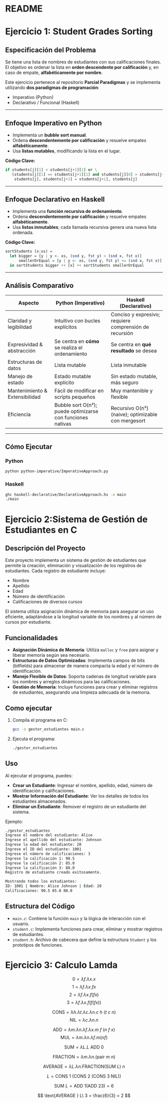 # README

# Ejercicio 1: Student Grades Sorting

## Especificación del Problema

Se tiene una lista de nombres de estudiantes con sus calificaciones finales. El objetivo es ordenar la lista en **orden descendente por calificación** y, en caso de empate, **alfabéticamente por nombre**.

Este ejercicio pertenece al repositorio **Parcial Paradigmas** y se implementa utilizando **dos paradigmas de programación**:

- Imperativo (Python)
- Declarativo / Funcional (Haskell)

---

## Enfoque Imperativo en Python

- Implementa un **bubble sort manual**.
- Ordena **descendentemente por calificación** y resuelve empates **alfabéticamente**.
- Usa **listas mutables**, modificando la lista en el lugar.

**Código Clave:**
```python
if students[j][1] < students[j+1][1] or \
   (students[j][1] == students[j+1][1] and students[j][0] > students[j+1][0]):
    students[j], students[j+1] = students[j+1], students[j]
```

---

## Enfoque Declarativo en Haskell

- Implementa una **función recursiva de ordenamiento**.
- Ordena **descendentemente por calificación** y resuelve empates **alfabéticamente**.
- Usa **listas inmutables**; cada llamada recursiva genera una nueva lista ordenada.

**Código Clave:**
```haskell
sortStudents (x:xs) =
  let bigger = [y | y <- xs, (snd y, fst y) > (snd x, fst x)]
      smallerOrEqual = [y | y <- xs, (snd y, fst y) <= (snd x, fst x)]
  in sortStudents bigger ++ [x] ++ sortStudents smallerOrEqual
```

---

## Análisis Comparativo

| Aspecto                        | Python (Imperativo)                          | Haskell (Declarativo)                                     |
| ------------------------------ | -------------------------------------------- | --------------------------------------------------------- |
| Claridad y legibilidad         | Intuitivo con bucles explícitos              | Conciso y expresivo; requiere comprensión de recursión    |
| Expresividad & abstracción     | Se centra en **cómo** se realiza el ordenamiento | Se centra en **qué resultado** se desea                   |
| Estructuras de datos           | Lista mutable                                | Lista inmutable                                           |
| Manejo de estado               | Estado mutable explícito                     | Sin estado mutable, más seguro                            |
| Mantenimiento & Extensibilidad | Fácil de modificar en scripts pequeños      | Muy mantenible y flexible                                 |
| Eficiencia                     | Bubble sort O(n²); puede optimizarse con funciones nativas | Recursivo O(n²) (naive); optimizable con mergesort       |

---

## Cómo Ejecutar

### Python
```bash
python python-imperative/ImperativeApproach.py
```

### Haskell
```bash
ghc haskell-declarative/DeclarativeApproach.hs -o main
./main
```

# Ejercicio 2:Sistema de Gestión de Estudiantes en C

## Descripción del Proyecto

Este proyecto implementa un sistema de gestión de estudiantes que permite la creación, eliminación y visualización de los registros de estudiantes. Cada registro de estudiante incluye:

* Nombre
* Apellido
* Edad
* Número de identificación
* Calificaciones de diversos cursos

El sistema utiliza asignación dinámica de memoria para asegurar un uso eficiente, adaptándose a la longitud variable de los nombres y al número de cursos por estudiante.

## Funcionalidades

* **Asignación Dinámica de Memoria**: Utiliza `malloc` y `free` para asignar y liberar memoria según sea necesario.
* **Estructuras de Datos Optimizadas**: Implementa campos de bits (bitfields) para almacenar de manera compacta la edad y el número de identificación.
* **Manejo Flexible de Datos**: Soporta cadenas de longitud variable para los nombres y arreglos dinámicos para las calificaciones.
* **Gestión de Memoria**: Incluye funciones para crear y eliminar registros de estudiantes, asegurando una limpieza adecuada de la memoria.

## Como ejecutar

1. Compila el programa en C:

   ```bash
   gcc -o gestor_estudiantes main.c
   ```

2. Ejecuta el programa:

   ```bash
   ./gestor_estudiantes
   ```

## Uso

Al ejecutar el programa, puedes:

* **Crear un Estudiante**: Ingresar el nombre, apellido, edad, número de identificación y calificaciones.
* **Mostrar Información del Estudiante**: Ver los detalles de todos los estudiantes almacenados.
* **Eliminar un Estudiante**: Remover el registro de un estudiante del sistema.

Ejemplo:

```bash
./gestor_estudiantes
Ingrese el nombre del estudiante: Alice
Ingrese el apellido del estudiante: Johnson
Ingrese la edad del estudiante: 20
Ingrese el ID del estudiante: 1001
Ingrese el número de calificaciones: 3
Ingrese la calificación 1: 90.5
Ingrese la calificación 2: 85.0
Ingrese la calificación 3: 88.0
Registro de estudiante creado exitosamente.

Mostrando todos los estudiantes:
ID: 1001 | Nombre: Alice Johnson | Edad: 20
Calificaciones: 90.5 85.0 88.0
```

## Estructura del Código

* `main.c`: Contiene la función `main` y la lógica de interacción con el usuario.
* `student.c`: Implementa funciones para crear, eliminar y mostrar registros de estudiantes.
* `student.h`: Archivo de cabecera que define la estructura `Student` y los prototipos de funciones.

# Ejercicio 3: Calculo Lamda

$$
0 = \lambda f.\lambda x. x
$$
$$
1 = \lambda f.\lambda x. f x
$$
$$
2 = \lambda f.\lambda x. f(f x)
$$
$$
3 = \lambda f.\lambda x. f(f(f x))
$$

$$
\text{CONS} = \lambda h.\lambda t.\lambda c.\lambda n. c\ h\ (t\ c\ n)
$$
$$
\text{NIL} = \lambda c.\lambda n. n
$$

$$
\text{ADD} = \lambda m.\lambda n.\lambda f.\lambda x. m\ f\ (n\ f\ x)
$$
$$
\text{MUL} = \lambda m.\lambda n.\lambda f. m (n f)
$$

$$
\text{SUM} = \lambda L. L\ \text{ADD}\ 0
$$

$$
\text{FRACTION} = \lambda m.\lambda n. (\text{pair } m\ n)
$$

$$
\text{AVERAGE} = \lambda L.\lambda n. \text{FRACTION} (\text{SUM } L) \ n
$$

$$
L = \text{CONS } 1 \ (\text{CONS } 2 \ (\text{CONS } 3 \ \text{NIL}))
$$

$$
\text{SUM } L = \text{ADD } 1 (\text{ADD } 2 3) = 6
$$

$$
\text{AVERAGE } L\ 3 = \frac{6}{3} = 2
$$



